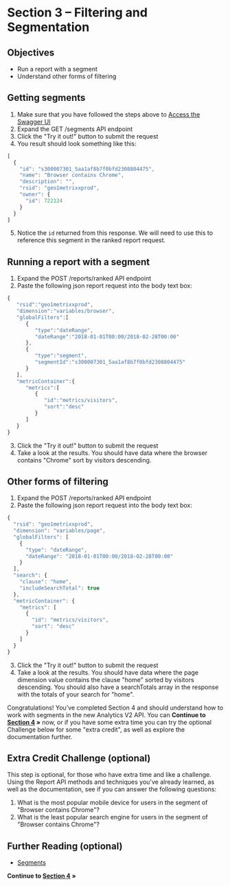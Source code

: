 Section 3 – Filtering and Segmentation
====

Objectives
----
* Run a report with a segment
* Understand other forms of filtering

Getting segments
-----
1. Make sure that you have followed the steps above to [Access the Swagger UI](../s1_api_intro#accessing-the-swagger-interface)
2. Expand the GET /segments API endpoint
3. Click the "Try it out!" button to submit the request
4. You result should look something like this:
```javascript
[
  {
    "id": "s300007301_5aa1af8b7f0bfd2308804475",
    "name": "Browser contains Chrome",
    "description": "",
    "rsid": "geo1metrixxprod",
    "owner": {
      "id": 722124
    }
  }
]
```
5. Notice the `id` returned from this response. We will need to use this to reference this segment in the ranked report request.

Running a report with a segment
-----
1. Expand the POST /reports/ranked API endpoint
2. Paste the following json report request into the body text box:
```javascript
{
   "rsid":"geo1metrixxprod",
   "dimension":"variables/browser",
   "globalFilters":[
      {
         "type":"dateRange",
         "dateRange":"2018-01-01T00:00/2018-02-28T00:00"
      },
      {
         "type":"segment",
         "segmentId":"s300007301_5aa1af8b7f0bfd2308804475"
      }
   ],
   "metricContainer":{
      "metrics":[
         {
            "id":"metrics/visitors",
            "sort":"desc"
         }
      ]
   }
}
```
3. Click the "Try it out!" button to submit the request
4. Take a look at the results. You should have data where the browser contains "Chrome" sort by visitors descending.

Other forms of filtering
-----
1. Expand the POST /reports/ranked API endpoint
2. Paste the following json report request into the body text box:
```javascript
{
  "rsid": "geo1metrixxprod",
  "dimension": "variables/page",
  "globalFilters": [
    {
      "type": "dateRange",
      "dateRange": "2018-01-01T00:00/2018-02-28T00:00"
    }
  ],
  "search": {
    "clause": "home",
    "includeSearchTotal": true
  },
  "metricContainer": {
    "metrics": [
      {
        "id": "metrics/visitors",
        "sort": "desc"
      }
    ]
  }
}
```
3. Click the "Try it out!" button to submit the request
4. Take a look at the results. You should have data where the page dimension value contains the clause "home" sorted by visitors descending. You should also have a searchTotals array in the response with the totals of your search for "home".

Congratulations! You've completed Section 4 and should understand how to work with segments in the new Analytics V2 API. You can **Continue to [Section 4](../s4_trended_data) »** now, or if you have some extra time you can try the optional Challenge below for some "extra credit", as well as explore the documentation further.

Extra Credit Challenge (optional)
-----
This step is optional, for those who have extra time and like a challenge. Using the Report API methods and techniques you've already learned, as well as the documentation, see if you can answer the following questions:

1. What is the most popular mobile device for users in the segment of "Browser contains Chrome"?
2. What is the least popular search engine for users in the segment of "Browser contains Chrome"?

Further Reading (optional)
-----
* [Segments](https://adobe-experience-cloud.github.io/analytics-io-lab/analytics-api-reference-guide.html#_segments_resource)

**Continue to [Section 4](../s4_trended_data) »**

